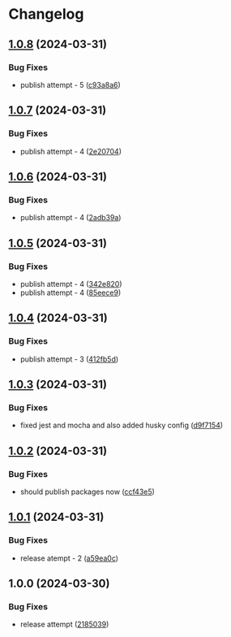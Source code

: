 # Changelog

## [1.0.8](https://github.com/templ-project/create/compare/create-v1.0.7...create-v1.0.8) (2024-03-31)


### Bug Fixes

* publish attempt - 5 ([c93a8a6](https://github.com/templ-project/create/commit/c93a8a63e67c8c165f051c7b46749fb9fb13ff34))

## [1.0.7](https://github.com/templ-project/create/compare/create-v1.0.6...create-v1.0.7) (2024-03-31)


### Bug Fixes

* publish attempt - 4 ([2e20704](https://github.com/templ-project/create/commit/2e207044d36598409a9d7b51f212904c70fce5ce))

## [1.0.6](https://github.com/templ-project/create/compare/create-v1.0.5...create-v1.0.6) (2024-03-31)


### Bug Fixes

* publish attempt - 4 ([2adb39a](https://github.com/templ-project/create/commit/2adb39a7d250062f588885f791cd974764d8da21))

## [1.0.5](https://github.com/templ-project/create/compare/create-v1.0.4...create-v1.0.5) (2024-03-31)


### Bug Fixes

* publish attempt - 4 ([342e820](https://github.com/templ-project/create/commit/342e82097888b622f4f52e32cad542f7f48f6b7b))
* publish attempt - 4 ([85eece9](https://github.com/templ-project/create/commit/85eece9635d4735c4c8e8ba429ce13fd07428e8e))

## [1.0.4](https://github.com/templ-project/create/compare/create-v1.0.3...create-v1.0.4) (2024-03-31)


### Bug Fixes

* publish attempt - 3 ([412fb5d](https://github.com/templ-project/create/commit/412fb5d7b955a2afa88d54f472a54eb5b4a6dd5a))

## [1.0.3](https://github.com/templ-project/create/compare/create-v1.0.2...create-v1.0.3) (2024-03-31)


### Bug Fixes

* fixed jest and mocha and also added husky config ([d9f7154](https://github.com/templ-project/create/commit/d9f7154d7b1bc8f92a090b939b8aa4acd97536cb))

## [1.0.2](https://github.com/templ-project/create/compare/create-v1.0.1...create-v1.0.2) (2024-03-31)


### Bug Fixes

* should publish packages now ([ccf43e5](https://github.com/templ-project/create/commit/ccf43e5a436d09eb346bdd5b2f2db28c0075efbc))

## [1.0.1](https://github.com/templ-project/create/compare/create-v1.0.0...create-v1.0.1) (2024-03-31)


### Bug Fixes

* release atempt - 2 ([a59ea0c](https://github.com/templ-project/create/commit/a59ea0c6b9c11a2d109f454f9209a4fd3c03fbe1))

## 1.0.0 (2024-03-30)


### Bug Fixes

* release attempt ([2185039](https://github.com/templ-project/create/commit/21850397fc974c31712acf5857c003afb9d794a5))
